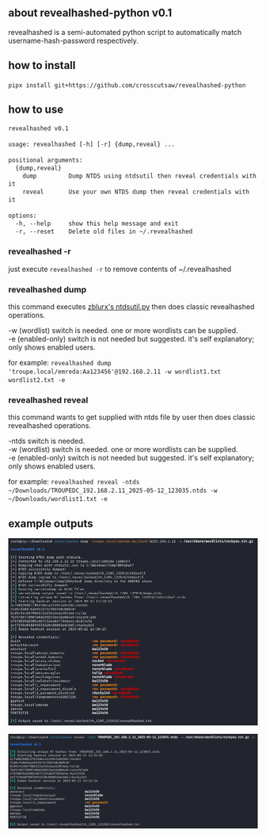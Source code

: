 ## about revealhashed-python v0.1
revealhashed is a semi-automated python script to automatically match username-hash-password respectively.

## how to install
`pipx install git+https://github.com/crosscutsaw/revealhashed-python`

## how to use
```
revealhashed v0.1

usage: revealhashed [-h] [-r] {dump,reveal} ...

positional arguments:
  {dump,reveal}
    dump         Dump NTDS using ntdsutil then reveal credentials with it
    reveal       Use your own NTDS dump then reveal credentials with it

options:
  -h, --help     show this help message and exit
  -r, --reset    Delete old files in ~/.revealhashed
```
### revealhashed -r
just execute `revealhashed -r` to remove contents of ~/.revealhashed

### revealhashed dump
this command executes [zblurx's ntdsutil.py](https://github.com/zblurx/ntdsutil.py) then does classic revealhashed operations.

-w (wordlist) switch is needed. one or more wordlists can be supplied.    
-e (enabled-only) switch is not needed but suggested. it's self explanatory; only shows enabled users.  

for example: `revealhashed dump 'troupe.local/emreda:Aa123456'@192.168.2.11 -w wordlist1.txt wordlist2.txt -e`

### revealhashed reveal
this command wants to get supplied with ntds file by user then does classic revealhashed operations.

-ntds switch is needed.  
-w (wordlist) switch is needed. one or more wordlists can be supplied.  
-e (enabled-only) switch is not needed but suggested. it's self explanatory; only shows enabled users.  

for example: `revealhashed reveal -ntds ~/Downloads/TROUPEDC_192.168.2.11_2025-05-12_123035.ntds -w ~/Downloads/wordlist1.txt -e`

## example outputs
![](https://raw.githubusercontent.com/crosscutsaw/revealhashed-python/main/rp1.PNG)

![](https://raw.githubusercontent.com/crosscutsaw/revealhashed-python/main/rp2.PNG)
